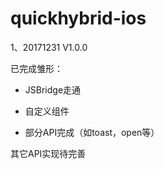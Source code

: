 # quickhybrid-ios

1、20171231 V1.0.0

已完成雏形：

- JSBridge走通

- 自定义组件

- 部分API完成（如toast，open等）

其它API实现待完善
